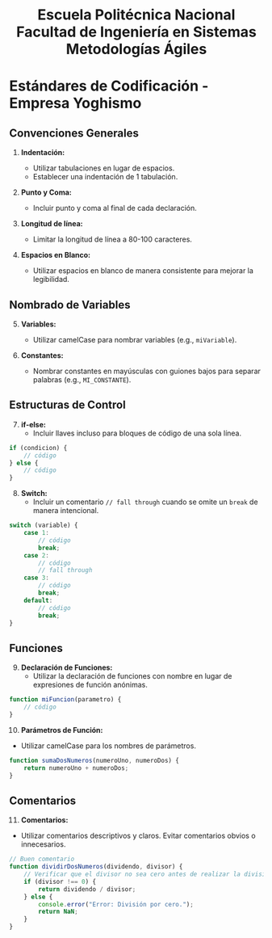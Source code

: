 <h1 align="center">
    Escuela Politécnica Nacional<br>
    Facultad de Ingeniería en Sistemas<br>
    Metodologías Ágiles<br>
</h1>

# Estándares de Codificación - Empresa Yoghismo

## Convenciones Generales

1. **Indentación:**
   - Utilizar tabulaciones en lugar de espacios.
   - Establecer una indentación de 1 tabulación.

2. **Punto y Coma:**
   - Incluir punto y coma al final de cada declaración.

3. **Longitud de línea:**
   - Limitar la longitud de línea a 80-100 caracteres.

4. **Espacios en Blanco:**
   - Utilizar espacios en blanco de manera consistente para mejorar la legibilidad.

## Nombrado de Variables

5. **Variables:**
   - Utilizar camelCase para nombrar variables (e.g., `miVariable`).

6. **Constantes:**
   - Nombrar constantes en mayúsculas con guiones bajos para separar palabras (e.g., `MI_CONSTANTE`).

## Estructuras de Control

7. **if-else:**
   - Incluir llaves incluso para bloques de código de una sola línea.
```javascript
if (condicion) {
    // código
} else {
    // código
}
```

8. **Switch:**
   - Incluir un comentario `// fall through` cuando se omite un `break` de manera intencional.

```javascript
switch (variable) {
    case 1:
        // código
        break;
    case 2:
        // código
        // fall through
    case 3:
        // código
        break;
    default:
        // código
        break;
}
```


## Funciones

9. **Declaración de Funciones:**
   - Utilizar la declaración de funciones con nombre en lugar de expresiones de función anónimas.

```javascript
function miFuncion(parametro) {
    // código
}
```


10. **Parámetros de Función:**
   - Utilizar camelCase para los nombres de parámetros.

```javascript
function sumaDosNumeros(numeroUno, numeroDos) {
    return numeroUno + numeroDos;
}
```


## Comentarios

11. **Comentarios:**
   - Utilizar comentarios descriptivos y claros. Evitar comentarios obvios o innecesarios.

```javascript
// Buen comentario
function dividirDosNumeros(dividendo, divisor) {
    // Verificar que el divisor no sea cero antes de realizar la división
    if (divisor !== 0) {
        return dividendo / divisor;
    } else {
        console.error("Error: División por cero.");
        return NaN;
    }
}
```
